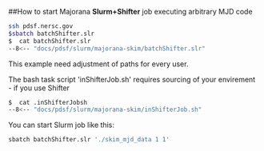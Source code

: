 ##How to start Majorana  **Slurm+Shifter**  job executing arbitrary MJD code


```bash
ssh pdsf.nersc.gov
$sbatch batchShifter.slr
$  cat batchShifter.slr
--8<-- "docs/pdsf/slurm/majorana-skim/batchShifter.slr"
```
This example need adjustment of paths for every user.

The bash task script 'inShifterJob.sh' requires sourcing of your envirement - if you use Shifter
```bash
$  cat .inShifterJobsh
--8<-- "docs/pdsf/slurm/majorana-skim/inShifterJob.sh"
```

You can start Slurm job like this:
```bash
sbatch batchShifter.slr './skim_mjd_data 1 1'
```



      

